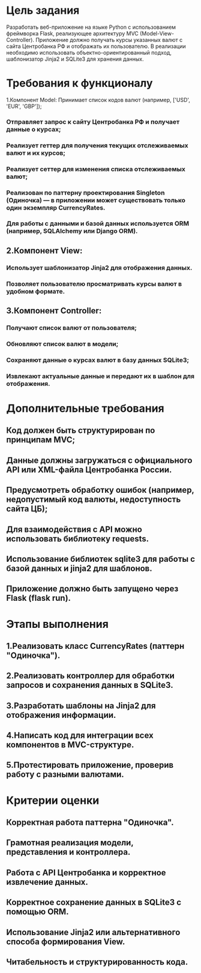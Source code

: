 # Цель задания
Разработать веб-приложение на языке Python с использованием фреймворка Flask, реализующее архитектуру MVC (Model-View-Controller). Приложение должно получать курсы указанных валют с сайта Центробанка РФ и отображать их пользователю. В реализации необходимо использовать объектно-ориентированный подход, шаблонизатор Jinja2 и SQLite3 для хранения данных.

# Требования к функционалу
1.Компонент Model:
Принимает список кодов валют (например, ['USD', 'EUR', 'GBP']);
### Отправляет запрос к сайту Центробанка РФ и получает данные о курсах;
### Реализует геттер для получения текущих отслеживаемых валют и их курсов;
### Реализует сеттер для изменения списка отслеживаемых валют;
### Реализован по паттерну проектирования Singleton (Одиночка) — в приложении может существовать только один экземпляр CurrencyRates.
### Для работы с данными и базой данных используется ORM (например, SQLAlchemy или Django ORM).  

## 2.Компонент View:
### Использует шаблонизатор Jinja2 для отображения данных.
### Позволяет пользователю просматривать курсы валют в удобном формате.

## 3.Компонент Controller:
### Получают список валют от пользователя;
### Обновляют список валют в модели;
### Сохраняют данные о курсах валют в базу данных SQLite3;
### Извлекают актуальные данные и передают их в шаблон для отображения.

# Дополнительные требования
## Код должен быть структурирован по принципам MVC;
## Данные должны загружаться с официального API или XML-файла Центробанка России.
## Предусмотреть обработку ошибок (например, недопустимый код валюты, недоступность сайта ЦБ);
## Для взаимодействия с API можно использовать библиотеку requests.
## Использование библиотек sqlite3 для работы с базой данных и jinja2 для шаблонов.
## Приложение должно быть запущено через Flask (flask run).

# Этапы выполнения
## 1.Реализовать класс CurrencyRates (паттерн "Одиночка").
## 2.Реализовать контроллер для обработки запросов и сохранения данных в SQLite3.
## 3.Разработать шаблоны на Jinja2 для отображения информации.
## 4.Написать код для интеграции всех компонентов в MVC-структуре.
## 5.Протестировать приложение, проверив работу с разными валютами.

# Критерии оценки
## Корректная работа паттерна "Одиночка".
## Грамотная реализация модели, представления и контроллера.
## Работа с API Центробанка и корректное извлечение данных.
## Корректное сохранение данных в SQLite3 с помощью ORM.
## Использование Jinja2 или альтернативного способа формирования View.
## Читабельность и структурированность кода.
